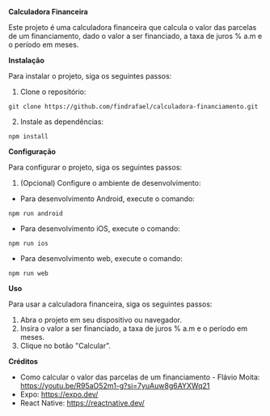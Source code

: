**Calculadora Financeira**

Este projeto é uma calculadora financeira que calcula o valor das parcelas de um financiamento, dado o valor a ser financiado, a taxa de juros % a.m e o período em meses.

**Instalação**

Para instalar o projeto, siga os seguintes passos:

1. Clone o repositório:

```
git clone https://github.com/findrafael/calculadora-financiamento.git
```

2. Instale as dependências:

```
npm install
```

**Configuração**

Para configurar o projeto, siga os seguintes passos:

1. (Opcional) Configure o ambiente de desenvolvimento:

* Para desenvolvimento Android, execute o comando:

```
npm run android
```

* Para desenvolvimento iOS, execute o comando:

```
npm run ios
```

* Para desenvolvimento web, execute o comando:

```
npm run web
```

**Uso**

Para usar a calculadora financeira, siga os seguintes passos:

1. Abra o projeto em seu dispositivo ou navegador.
2. Insira o valor a ser financiado, a taxa de juros % a.m e o período em meses.
3. Clique no botão "Calcular".

**Créditos**

* Como calcular o valor das parcelas de um financiamento - Flávio Moita: https://youtu.be/R95aO52m1-g?si=7yuAuw8g6AYXWq21
* Expo: https://expo.dev/
* React Native: https://reactnative.dev/